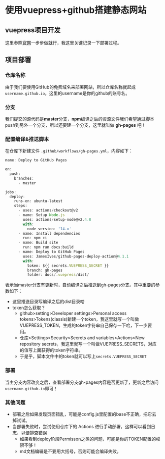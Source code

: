 # 使用vuepress+github搭建静态网站

## vuepress项目开发

这里参照[官网](http://caibaojian.com/vuepress/)一步步做就行，我这里关键记录一下部署过程。

## 项目部署

### 仓库名称

由于我们要使用GitHub的免费域名来部署网站，所以仓库名称就起成 `username.github.io`，这里的username是你的github的账号名。

### 分支

我们提交的源代码是**master**分支，**npm**编译之后的资源文件我们希望通过脚本push到另外一个分支，所以还要建一个分支，这里就叫做 **gh-pages** 吧！

### 配置编译&推送脚本

在仓库下新建文件 `.github/workflows/gh-pages.yml`，内容如下：

```js
name: Deploy to GitHub Pages

on:
  push:
    branches:
      - master

jobs:
  deploy:
    runs-on: ubuntu-latest
    steps:
      - uses: actions/checkout@v2
      - name: Setup Node.js
        uses: actions/setup-node@v2.4.0
        with:
          node-version: '14.x'
      - name: Install dependencies
        run: npm ci
      - name: Build site
        run: npm run docs:build
      - name: Deploy to GitHub Pages
        uses: JamesIves/github-pages-deploy-action@4.1.1
        with:
          token: ${{ secrets.VUEPRESS_SECRET }}
          branch: gh-pages
          folder: docs/.vuepress/dist/
```

表示当master分支有更新时，自动编译之后推送到gh-pages分支。其中重要的参数如下：

- 这里推送目录写编译之后的dist目录哈
- token怎么获取？
  - github>setting>Developer settings>Personal access tokens>Tokens(classis)新建一个token，我这里就写一个叫做VUEPRESS_TOKEN，生成的token字符串自己保存一下哈，下一步要用。
  - 仓库>Settings>Security>Secrets and variables>Actions>New repository secrets，我这里就写一个叫做VUEPRESS_SECRETS，对应的值写上面获得的token字符串。
  - 于是乎，脚本文件中的token就可以写上`secrets.VUEPRESS_SECRET`

### 部署

当主分支内容改变之后，查看部署分支gh-pages内容是否更新了，更新之后访问`username.github.io`即可！

### 其他问题

- 部署之后如果发现页面错乱，可能是config.js里配置的base不正确，把它去掉试试。
- 当部署失败时，尝试使用仓库下的 Actions 进行手动部署，这样可以看到日志，以便排查错误
  - 如果看到deploy阶段Permisson之类的问题，可能是你的TOKEN配置的权限不够！
  - md文档编辑是不要用大括号，否则可能会编译失败。


<Vssue :title="$title" />